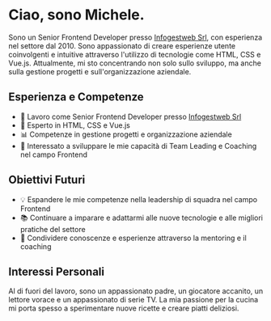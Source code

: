 # Ciao, sono Michele.

Sono un Senior Frontend Developer presso [Infogestweb Srl](https://www.infogestweb.it/), con esperienza nel settore dal 2010. Sono appassionato di creare esperienze utente coinvolgenti e intuitive attraverso l'utilizzo di tecnologie come HTML, CSS e Vue.js. Attualmente, mi sto concentrando non solo sullo sviluppo, ma anche sulla gestione progetti e sull'organizzazione aziendale.

## Esperienza e Competenze

- 💼 Lavoro come Senior Frontend Developer presso [Infogestweb Srl](https://www.infogestweb.it/)
- 🚀 Esperto in HTML, CSS e Vue.js
- 📊 Competenze in gestione progetti e organizzazione aziendale
- 🌱 Interessato a sviluppare le mie capacità di Team Leading e Coaching nel campo Frontend

## Obiettivi Futuri

- 💡 Espandere le mie competenze nella leadership di squadra nel campo Frontend
- 📚 Continuare a imparare e adattarmi alle nuove tecnologie e alle migliori pratiche del settore
- 🌱 Condividere conoscenze e esperienze attraverso la mentoring e il coaching

## Interessi Personali

Al di fuori del lavoro, sono un appassionato padre, un giocatore accanito, un lettore vorace e un appassionato di serie TV. La mia passione per la cucina mi porta spesso a sperimentare nuove ricette e creare piatti deliziosi.
